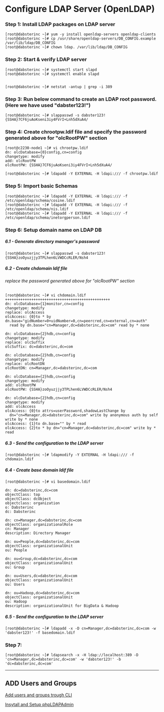 # Configure LDAP Server (OpenLDAP)



### Step 1: Install LDAP packages on LDAP server
```
[root@dabsterinc ~]# yum -y install openldap-servers openldap-clients
[root@dabsterinc ~]# cp /usr/share/openldap-servers/DB_CONFIG.example /var/lib/ldap/DB_CONFIG 
[root@dabsterinc ~]# chown ldap. /var/lib/ldap/DB_CONFIG 
```

### Step 2: Start & verify LDAP server
```
[root@dabsterinc ~]# systemctl start slapd 
[root@dabsterinc ~]# systemctl enable slapd


[root@dabsterinc ~]# netstat -antup | grep -i 389
```

### Step 3: Run below command to create an LDAP root password. (Here we have used "dabster123!")
```
[root@dabsterinc ~]# slappasswd -s dabster123!
{SSHA}7CF6juAoKseni3iy4FVrI+Lnh5dXuA4/
```
### Step 4: Create chrootpw.ldif file and specify the password generated above for "olcRootPW" section
```
[root@c2230-node1 ~]# vi chrootpw.ldif
dn: olcDatabase={0}config,cn=config
changetype: modify
add: olcRootPW
olcRootPW: {SSHA}7CF6juAoKseni3iy4FVrI+Lnh5dXuA4/
```

```
[root@dabsterinc ~]# ldapadd -Y EXTERNAL -H ldapi:/// -f chrootpw.ldif 
```

### Step 5: Import basic Schemas
```
[root@dabsterinc ~]# ldapadd -Y EXTERNAL -H ldapi:/// -f /etc/openldap/schema/cosine.ldif 
[root@dabsterinc ~]# ldapadd -Y EXTERNAL -H ldapi:/// -f /etc/openldap/schema/nis.ldif 
[root@dabsterinc ~]# ldapadd -Y EXTERNAL -H ldapi:/// -f /etc/openldap/schema/inetorgperson.ldif 
```

### Step 6:	Setup domain name on LDAP DB

##### 6.1 - Generate directory manager's password
```
[root@dabsterinc ~]# slappasswd -s dabster123!
{SSHA}zoOyuzjjy3TPLhen6LVWDCcRLER/Nsh4
```
##### 6.2 - Create chdomain ldif file
###### replace the password generated above for "olcRootPW" section
```
[root@dabsterinc ~]# vi chdomain.ldif
++++++++++++++++++++++++++++++++++++++++++++++++
dn: olcDatabase={1}monitor,cn=config
changetype: modify
replace: olcAccess
olcAccess: {0}to * by dn.base="gidNumber=0+uidNumber=0,cn=peercred,cn=external,cn=auth"
  read by dn.base="cn=Manager,dc=dabsterinc,dc=com" read by * none

dn: olcDatabase={2}hdb,cn=config
changetype: modify
replace: olcSuffix
olcSuffix: dc=dabsterinc,dc=com

dn: olcDatabase={2}hdb,cn=config
changetype: modify
replace: olcRootDN
olcRootDN: cn=Manager,dc=dabsterinc,dc=com

dn: olcDatabase={2}hdb,cn=config
changetype: modify
add: olcRootPW
olcRootPW: {SSHA}zoOyuzjjy3TPLhen6LVWDCcRLER/Nsh4

dn: olcDatabase={2}hdb,cn=config
changetype: modify
add: olcAccess
olcAccess: {0}to attrs=userPassword,shadowLastChange by
  dn="cn=Manager,dc=dabsterinc,dc=com" write by anonymous auth by self write by * none
olcAccess: {1}to dn.base="" by * read
olcAccess: {2}to * by dn="cn=Manager,dc=dabsterinc,dc=com" write by * read
```

##### 6.3 - Send the configuration to the LDAP server
```
[root@dabsterinc ~]# ldapmodify -Y EXTERNAL -H ldapi:/// -f chdomain.ldif 
```

##### 6.4 - Create base domain ldif file
```
[root@dabsterinc ~]# vi basedomain.ldif
```

```
dn: dc=dabsterinc,dc=com
objectClass: top
objectClass: dcObject
objectclass: organization
o: Dabsterinc
dc: Dabsterinc

dn: cn=Manager,dc=dabsterinc,dc=com
objectClass: organizationalRole
cn: Manager
description: Directory Manager

dn: ou=People,dc=dabsterinc,dc=com
objectClass: organizationalUnit
ou: People

dn: ou=Group,dc=dabsterinc,dc=com
objectClass: organizationalUnit
ou: Group

dn: ou=Users,dc=dabsterinc,dc=com
objectClass: organizationalUnit
ou: Users

dn: ou=Hadoop,dc=dabsterinc,dc=com
objectClass: organizationalUnit
ou: Hadoop
description: organizationalUnit for BigData & Hadoop
```
##### 6.5 - Send the configuration to the LDAP server
```
[root@dabsterinc ~]# ldapadd -x -D cn=Manager,dc=dabsterinc,dc=com -w 'dabster123!' -f basedomain.ldif
```


### Step 7: 
```
[root@dabsterinc ~]# ldapsearch -x -H ldap://localhost:389 -D 'cn=Manager,dc=dabsterinc,dc=com' -w 'dabster123!' -b 'dc=dabsterinc,dc=com'
```

------------------------------------------------------------------------------------------------------------------------------

## ADD Users and Groups

[Add users and groups trough CLI](https://github.com/dabsterindia/LABs/blob/master/Active%20Directory/openLdap%20-%20Commands.md "Most Useful commands in openLdap")


[Insytall and Setup phpLDAPAdmin](https://github.com/dabsterindia/LABs/blob/master/Active%20Directory/Install%20phpLDAPadmin.md "")
